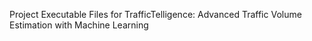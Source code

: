 Project Executable Files for TrafficTelligence: Advanced Traffic Volume Estimation with Machine Learning
